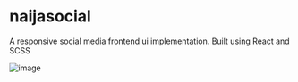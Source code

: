 # naijasocial
A responsive social media frontend ui implementation.  Built using React and SCSS


![image](https://user-images.githubusercontent.com/25077504/198830543-57e122a3-31b9-4abe-a811-6d78ea8bf4b9.png)
